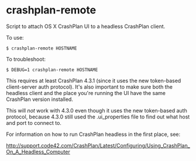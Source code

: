 # crashplan-remote

Script to attach OS X CrashPlan UI to a headless CrashPlan client.

To use:

```
$ crashplan-remote HOSTNAME
```

To troubleshoot:
```
$ DEBUG=1 crashplan-remote HOSTNAME
```

This requires at least CrashPlan 4.3.1 (since it uses the new
token-based client-server auth protocol). It's also important to make
sure both the headless client and the place you're running the UI have
the same CrashPlan version installed.

This will *not* work with 4.3.0 even though it uses the new token-based
auth protocol, because 4.3.0 still used the .ui_properties file to find
out what host and port to connect to.

For information on how to run CrashPlan headless in the first place,
see:

http://support.code42.com/CrashPlan/Latest/Configuring/Using_CrashPlan_On_A_Headless_Computer

